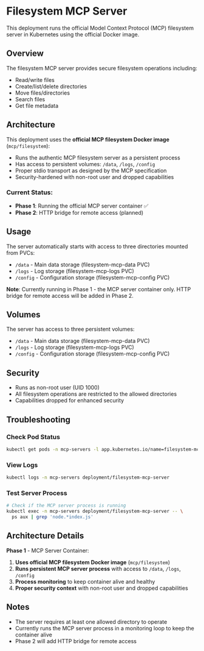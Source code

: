 # Filesystem MCP Server

This deployment runs the official Model Context Protocol (MCP) filesystem server in Kubernetes using the official Docker image.

## Overview

The filesystem MCP server provides secure filesystem operations including:
- Read/write files
- Create/list/delete directories  
- Move files/directories
- Search files
- Get file metadata

## Architecture

This deployment uses the **official MCP filesystem Docker image** (`mcp/filesystem`):

- Runs the authentic MCP filesystem server as a persistent process
- Has access to persistent volumes: `/data`, `/logs`, `/config`
- Proper stdio transport as designed by the MCP specification
- Security-hardened with non-root user and dropped capabilities

### Current Status:
- **Phase 1**: Running the official MCP server container ✅
- **Phase 2**: HTTP bridge for remote access (planned)

## Usage

The server automatically starts with access to three directories mounted from PVCs:
- `/data` - Main data storage (filesystem-mcp-data PVC)
- `/logs` - Log storage (filesystem-mcp-logs PVC) 
- `/config` - Configuration storage (filesystem-mcp-config PVC)

**Note**: Currently running in Phase 1 - the MCP server container only. HTTP bridge for remote access will be added in Phase 2.

## Volumes

The server has access to three persistent volumes:
- `/data` - Main data storage (filesystem-mcp-data PVC)
- `/logs` - Log storage (filesystem-mcp-logs PVC)
- `/config` - Configuration storage (filesystem-mcp-config PVC)

## Security

- Runs as non-root user (UID 1000)
- All filesystem operations are restricted to the allowed directories
- Capabilities dropped for enhanced security

## Troubleshooting

### Check Pod Status
```bash
kubectl get pods -n mcp-servers -l app.kubernetes.io/name=filesystem-mcp-server
```

### View Logs
```bash
kubectl logs -n mcp-servers deployment/filesystem-mcp-server
```

### Test Server Process
```bash
# Check if the MCP server process is running
kubectl exec -n mcp-servers deployment/filesystem-mcp-server -- \
  ps aux | grep 'node.*index.js'
```

## Architecture Details

**Phase 1** - MCP Server Container:
1. **Uses official MCP filesystem Docker image** (`mcp/filesystem`)
2. **Runs persistent MCP server process** with access to `/data`, `/logs`, `/config`
3. **Process monitoring** to keep container alive and healthy
4. **Proper security context** with non-root user and dropped capabilities

## Notes

- The server requires at least one allowed directory to operate
- Currently runs the MCP server process in a monitoring loop to keep the container alive
- Phase 2 will add HTTP bridge for remote access
